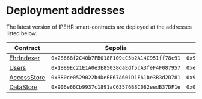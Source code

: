 # Deployment addresses

The latest version of IPEHR smart-contracts are deployed at the addresses listed below.

| Contract                                                                                                       | Sepolia | Calibration |
| -------------------------------------------------------------------------------------------------------------- | -------------------------------------------- | -------------------------------------------- |
| [EhrIndexer](https://github.com/bsn-si/IPEHR-blockchain-indexes/blob/develop/contracts/EhrIndexer.sol)         | `0x28668f2C40b7FB018F109cC5b2A14C951ff78c91` | `0x9944D37bFeC481868baad7b6E05b76Db01cA0865` |
| [Users](https://github.com/bsn-si/IPEHR-blockchain-indexes/blob/develop/contracts/Users.sol)                   | `0x1B89Ec21E1A0e3E85038daEdf5cA3feF4F087957` | `0xe95dB24EA185c7a7D4ED6e8D20Caaa4cCb852AF4` |
| [AccessStore](https://github.com/bsn-si/IPEHR-blockchain-indexes/blob/develop/contracts/AccessStore.sol)       | `0x380ce0529022b4DeEE67A601D1FA1be3B3d2D781` | `0x946e8BB742AAe895F9D369Fa44eF41414607A0CA` |
| [DataStore](https://github.com/bsn-si/IPEHR-blockchain-indexes/blob/develop/contracts/DataStore.sol)           | `0x906e66Cb9937c1891aC63576B8C082eedB37DF1e` | `0x0d223203D54c453Fb70A1462C3901AC59CE1F103` |
